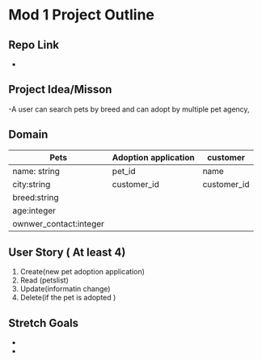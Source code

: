 # Mod 1 Project Outline

## Repo Link
- <Attach github link here>

## Project Idea/Misson
-A user can search pets by breed and can adopt by multiple pet agency,

## Domain
| Pets | Adoption application | customer |
| ---- | ---- | ----- |
| name: string     | pet_id           | name    |
| city:string  | customer_id    |   customer_id     |
| breed:string      |                  |                    |
| age:integer     |                  |          |
|ownwer_contact:integer|
## User Story ( At least 4)
1. Create(new pet adoption application)    
2. Read (petslist)
3. Update(informatin change)
4. Delete(if the pet is adopted )

## Stretch Goals
-
-

